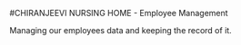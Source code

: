 #CHIRANJEEVI NURSING HOME - Employee Management
<p>Managing our employees data and keeping the record of it.</p>
